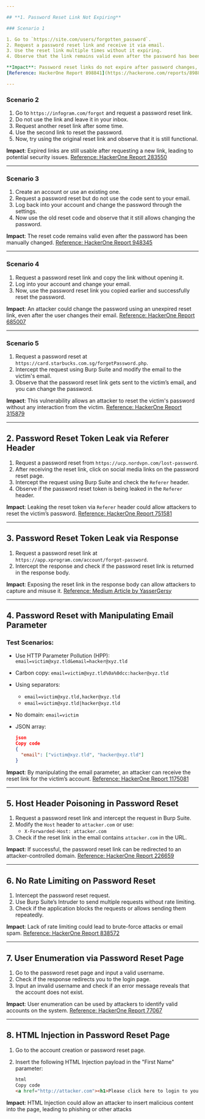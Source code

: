 ```yaml
---

## **1. Password Reset Link Not Expiring**

### Scenario 1

1. Go to `https://site.com/users/forgotten_password`.
2. Request a password reset link and receive it via email.
3. Use the reset link multiple times without it expiring.
4. Observe that the link remains valid even after the password has been reset.

**Impact**: Password reset links do not expire after password changes, allowing attackers to reuse them.
[Reference: HackerOne Report 898841](https://hackerone.com/reports/898841)

---
```


### Scenario 2

1. Go to `https://infogram.com/forgot` and request a password reset link.
2. Do not use the link and leave it in your inbox.
3. Request another reset link after some time.
4. Use the second link to reset the password.
5. Now, try using the original reset link and observe that it is still functional.

**Impact**: Expired links are still usable after requesting a new link, leading to potential security issues.
[Reference: HackerOne Report 283550](https://hackerone.com/reports/283550)

---

### Scenario 3

1. Create an account or use an existing one.
2. Request a password reset but do not use the code sent to your email.
3. Log back into your account and change the password through the settings.
4. Now use the old reset code and observe that it still allows changing the password.

**Impact**: The reset code remains valid even after the password has been manually changed.
[Reference: HackerOne Report 948345](https://hackerone.com/reports/948345)

---

### Scenario 4

1. Request a password reset link and copy the link without opening it.
2. Log into your account and change your email.
3. Now, use the password reset link you copied earlier and successfully reset the password.

**Impact**: An attacker could change the password using an unexpired reset link, even after the user changes their email.
[Reference: HackerOne Report 685007](https://hackerone.com/reports/685007)

---

### Scenario 5

1. Request a password reset at `https://card.starbucks.com.sg/forgetPassword.php`.
2. Intercept the request using Burp Suite and modify the email to the victim's email.
3. Observe that the password reset link gets sent to the victim’s email, and you can change the password.

**Impact**: This vulnerability allows an attacker to reset the victim's password without any interaction from the victim.
[Reference: HackerOne Report 315879](https://hackerone.com/reports/315879)

---

## **2. Password Reset Token Leak via Referer Header**

1. Request a password reset from `https://ucp.nordvpn.com/lost-password`.
2. After receiving the reset link, click on social media links on the password reset page.
3. Intercept the request using Burp Suite and check the `Referer` header.
4. Observe if the password reset token is being leaked in the `Referer` header.

**Impact**: Leaking the reset token via `Referer` header could allow attackers to reset the victim’s password.
[Reference: HackerOne Report 751581](https://hackerone.com/reports/751581)

---

## **3. Password Reset Token Leak via Response**

1. Request a password reset link at `https://app.xprogram.com/account/forgot-password`.
2. Intercept the response and check if the password reset link is returned in the response body.

**Impact**: Exposing the reset link in the response body can allow attackers to capture and misuse it.
[Reference: Medium Article by YasserGersy](https://medium.com/@yassergersy/account-take-over-via-reset-password-f2e9d887bce1)

---

## **4. Password Reset with Manipulating Email Parameter**

### Test Scenarios:

- Use HTTP Parameter Pollution (HPP): `email=victim@xyz.tld&email=hacker@xyz.tld`
- Carbon copy: `email=victim@xyz.tld%0a%0dcc:hacker@xyz.tld`
- Using separators:
    - `email=victim@xyz.tld,hacker@xyz.tld`
    - `email=victim@xyz.tld|hacker@xyz.tld`
- No domain: `email=victim`
- JSON array:
    
    ```json
    json
    Copy code
    {
      "email": ["victim@xyz.tld", "hacker@xyz.tld"]
    }
    
    ```
    

**Impact**: By manipulating the email parameter, an attacker can receive the reset link for the victim’s account.
[Reference: HackerOne Report 1175081](https://hackerone.com/reports/1175081)

---

## **5. Host Header Poisoning in Password Reset**

1. Request a password reset link and intercept the request in Burp Suite.
2. Modify the `Host` header to `attacker.com` or use:
    - `X-Forwarded-Host: attacker.com`
3. Check if the reset link in the email contains `attacker.com` in the URL.

**Impact**: If successful, the password reset link can be redirected to an attacker-controlled domain.
[Reference: HackerOne Report 226659](https://hackerone.com/reports/226659)

---

## **6. No Rate Limiting on Password Reset**

1. Intercept the password reset request.
2. Use Burp Suite’s Intruder to send multiple requests without rate limiting.
3. Check if the application blocks the requests or allows sending them repeatedly.

**Impact**: Lack of rate limiting could lead to brute-force attacks or email spam.
[Reference: HackerOne Report 838572](https://hackerone.com/reports/838572)

---

## **7. User Enumeration via Password Reset Page**

1. Go to the password reset page and input a valid username.
2. Check if the response redirects you to the login page.
3. Input an invalid username and check if an error message reveals that the account does not exist.

**Impact**: User enumeration can be used by attackers to identify valid accounts on the system.
[Reference: HackerOne Report 77067](https://hackerone.com/reports/77067)

---

## **8. HTML Injection in Password Reset Page**

1. Go to the account creation or password reset page.
2. Insert the following HTML Injection payload in the "First Name" parameter:
    
    ```html
    html
    Copy code
    <a href="http://attacker.com"><h1>Please click here to login to your account</h1></a>
    
    ```
    

**Impact**: HTML Injection could allow an attacker to insert malicious content into the page, leading to phishing or other attacks
